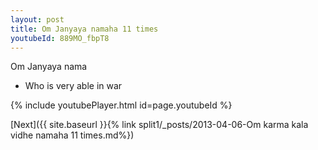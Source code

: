 ```yaml
---
layout: post
title: Om Janyaya namaha 11 times
youtubeId: 889MO_fbpT8
---
```

 
 
Om Janyaya nama 
 
 -  Who is very able in war 
 
  
 
  
 
 
 
 
 
 


{% include youtubePlayer.html id=page.youtubeId %}
 
[Next]({{ site.baseurl }}{% link  split1/_posts/2013-04-06-Om karma kala vidhe namaha 11 times.md%})
 
